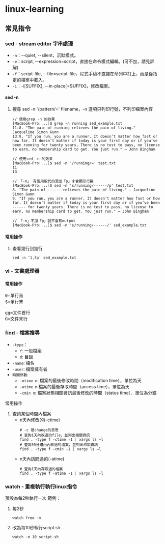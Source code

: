 # linux-learning

## 常見指令

### sed - stream editor 字串處理

- `-n`：--quiet, --silent，沉默模式。
- `-e`：script, --expression=script，直接在命令模式編輯。(可不加，請見詳解)
- `-f`：script-file, --file=script-file，程式手稿不直接在命列中打上，而是從指定的檔案中載入。
- `-i`：-i[SUFFIX], --in-place[=SUFFIX]，修改檔案。

#### sed -n
1. 搜尋 sed -n '/pattern/=' filename，-n 選項只列印行號，不列印檔案內容
    ```console
    // 使用grep -n 的效果
    [MacBook-Pro:...]$ grep -n running sed_example.txt 
    11:8. "The pain of running relieves the pain of living." – Jacqueline Simon Gunn
    13:9. "If you run, you are a runner. It doesn’t matter how fast or how far. It doesn’t matter if today is your first day or if you’ve been running for twenty years. There is no test to pass, no license to earn, no membership card to get. You just run." – John Bingham
   
    // 使用sed -n 的效果
   [MacBook-Pro:...]$ sed -n '/running/=' test.txt 
    11
    13
   
    // 「-n」 有使用取代的須加「p」才會顯示行數
    [MacBook-Pro:...]$ sed -n 's/running/------/p' test.txt 
    8. "The pain of ------ relieves the pain of living." – Jacqueline Simon Gunn
    9. "If you run, you are a runner. It doesn’t matter how fast or how far. It doesn’t matter if today is your first day or if you’ve been ------ for twenty years. There is no test to pass, no license to earn, no membership card to get. You just run." – John Bingham
   
    // 「-n」不加「p」就不會有output
    [MacBook-Pro:...]$ sed -n 's/running/------/' sed_example.txt 
    ```

#### 常用操作

1. 查看幾行到幾行
    ```console
    sed -n '1,5p' sed_example.txt
    ```
    


### vi - 文書處理器
#### 常用操作
<pre>
0=單行首 
$=單行末

gg=文件首行  
G=文件末行  
</pre>

### find - 檔案搜尋

- `-type`：
   - `f`: 一般檔案
   - `d`: 目錄
- `-name`: 檔名
- `-user`: 檔案擁有者
- `時間參數`: 
   - `-mtime n`: 檔案的最後修改時間（modification time），單位為天
   - `-atime n`:檔案的最後存取時間（access time），單位為天
   - `-cmin n`: 檔案狀態相關資訊最後修改的時間（status time），單位為分鐘


常用操作

1. 查詢某個時間內檔案
   - n天內修改的(-ctime)
      ```
      # -c 是change的意思
      # 查詢1天內改過的file，並列出相關資訊
      find . -type f -ctime -1 | xargs ls –l
      # 查詢30分鐘內內改過的檔案，並列出相關資訊
      find . -type f -cmin -1 | xargs ls –l
      ```
   - n天內訪問過的(-atime) 
      ```
      # 查詢1天內存取過的檔案
      find . -type f -atime -1 | xargs ls -l
      ```

### watch - 重複執行執行linux指令

預設為每2秒執行一次
範例：

1. 每2秒
    ```console
    watch free -m
    ```
    
2. 改為每10秒執行script.sh
    ```console
    watch -n 10 script.sh
    ```
